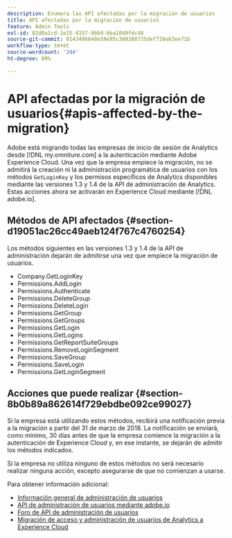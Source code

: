 ```yaml
---
description: Enumera las API afectadas por la migración de usuarios
title: API afectadas por la migración de usuarios
feature: Admin Tools
exl-id: 82d0a1cd-1e25-4157-9bb9-bba1049fdc48
source-git-commit: 0143496648e59e95c360388735def726e63ee71b
workflow-type: tm+mt
source-wordcount: '244'
ht-degree: 89%

---
```


# API afectadas por la migración de usuarios{#apis-affected-by-the-migration}

Adobe está migrando todas las empresas de inicio de sesión de Analytics desde [!DNL my.omniture.com] a la autenticación mediante Adobe Experience Cloud. Una vez que la empresa empiece la migración, no se admitirá la creación ni la administración programática de usuarios con los métodos `GetLoginKey` y los permisos específicos de Analytics disponibles mediante las versiones 1.3 y 1.4 de la API de administración de Analytics. Estas acciones ahora se activarán en Experience Cloud mediante [!DNL adobe.io].

## Métodos de API afectados {#section-d19051ac26cc49aeb124f767c4760254}

Los métodos siguientes en las versiones 1.3 y 1.4 de la API de administración dejarán de admitirse una vez que empiece la migración de usuarios.

* Company.GetLoginKey
* Permissions.AddLogin
* Permissions.Authenticate
* Permissions.DeleteGroup
* Permissions.DeleteLogin
* Permissions.GetGroup
* Permissions.GetGroups
* Permissions.GetLogin
* Permissions.GetLogins
* Permissions.GetReportSuiteGroups
* Permissions.RemoveLoginSegment
* Permissions.SaveGroup
* Permissions.SaveLogin
* Permissions.GetLoginSegment

## Acciones que puede realizar {#section-8b0b89a862614f729ebdbe092ce99027}

Si la empresa está utilizando estos métodos, recibirá una notificación previa a la migración a partir del 31 de marzo de 2018. La notificación se enviará, como mínimo, 30 días antes de que la empresa comience la migración a la autenticación de Experience Cloud y, en ese instante, se dejarán de admitir los métodos indicados.

Si la empresa no utiliza ninguno de estos métodos no será necesario realizar ninguna acción, excepto asegurarse de que no comienzan a usarse.

Para obtener información adicional:

* [Información general de administración de usuarios](https://helpx.adobe.com/es/enterprise/help/users.html)
* [API de administración de usuarios mediante adobe.io](https://www.adobe.io/apis/cloudplatform/usermanagement/docs/gettingstarted.html)
* [Foro de API de administración de usuarios](https://community.adobe.com/t5/enterprise-teams/bd-p/enterprise-and-teams)
* [Migración de acceso y administración de usuarios de Analytics a Experience Cloud](https://experienceleague.adobe.com/docs/analytics/admin/user-product-management/user-management/migrate-users/c-migration-tool.html?lang=es)
